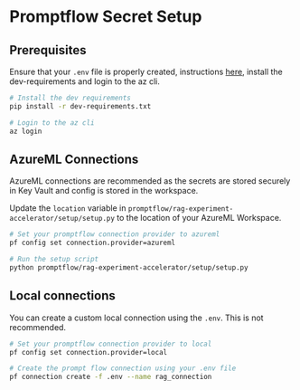 # Promptflow Secret Setup

## Prerequisites
Ensure that your `.env` file is properly created, instructions [here](../../../README.md#installation), install the dev-requirements and login to the az cli.
``` bash
# Install the dev requirements
pip install -r dev-requirements.txt 

# Login to the az cli
az login
```

## AzureML Connections
AzureML connections are recommended as the secrets are stored securely in Key Vault and config is stored in the workspace.

Update the `location` variable in `promptflow/rag-experiment-accelerator/setup/setup.py` to the location of your AzureML Workspace.

``` bash
# Set your promptflow connection provider to azureml
pf config set connection.provider=azureml

# Run the setup script
python promptflow/rag-experiment-accelerator/setup/setup.py 
```

## Local connections
You can create a custom local connection using the `.env`. This is not recommended.

``` bash
# Set your promptflow connection provider to local
pf config set connection.provider=local

# Create the prompt flow connection using your .env file
pf connection create -f .env --name rag_connection
```
